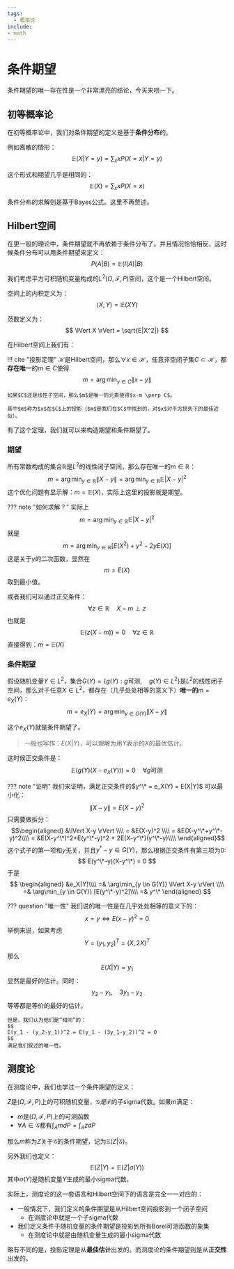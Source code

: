 ```yaml
---
tags:
  - 概率论
include:
- math
---
```


# 条件期望
条件期望的唯一存在性是一个非常漂亮的结论，今天来唠一下。
## 初等概率论
在初等概率论中，我们对条件期望的定义是基于**条件分布**的。

例如离散的情形：
$$
\mathbb{E}(X|Y=y) = \sum_x xP(X=x|Y=y)
$$

这个形式和期望几乎是相同的：
$$
\mathbb{E}(X) = \sum_x xP(X=x)
$$

条件分布的求解则是基于Bayes公式。这里不再赘述。

## Hilbert空间
在更一般的理论中，条件期望就不再依赖于条件分布了。并且情况恰恰相反，这时候条件分布可以用条件期望来定义：
$$
P(A|B) = \mathbb{E}(I(A)|B)
$$

我们考虑平方可积随机变量构成的$L^2(\Omega,\mathcal{F}, P)$空间，这个是一个Hilbert空间。

空间上的内积定义为：
$$
\langle X,Y \rangle = \mathbb{E}(XY)
$$

范数定义为：
$$
\lVert X \rVert = \sqrt{E|X^2|}
$$

在Hilbert空间上我们有：

!!! cite "投影定理"
    $\mathcal{H}$是Hilbert空间，那么$\forall x\in \mathcal{H}$，任意非空闭子集$C\subset \mathcal{H}$，都**存在唯一**的$m \in C$使得
    $$
    m = \arg\min_{y \in C} \lVert x-y \rVert
    $$

    如果$C$还是线性子空间，那么$m$是唯一的元素使得$x-m \perp C$。

    其中$m$称为$x$在$C$上的投影（$m$是我们在$C$中找到的，对$x$对平方损失下的最佳近似）。

有了这个定理，我们就可以来构造期望和条件期望了。
### 期望
所有常数构成的集合$\mathbb{R}$是$L^2$的线性闭子空间，那么存在唯一的$m\in \mathbb{R}$：
$$
m = \arg\min_{y \in \mathbb{R}} \lVert X-y \rVert = \arg\min_{y \in \mathbb{R}} \mathbb{E}|X-y|^2
$$
这个优化问题有显示解：$m = \mathbb{E}(X)$，实际上这里的投影就是期望。

??? note "如何求解？"
    实际上
    $$
    m = \arg\min_{y \in \mathbb{R}} \mathbb{E}|X-y|^2
    $$
    就是
    $$
    m = \arg\min_{y \in \mathbb{R}} [E(X^2)+y^2-2yE(X)]
    $$
    这是关于$y$的二次函数，显然在
    $$
    m = E(X)
    $$
    取到最小值。

或者我们可以通过正交条件：
$$
\forall z \in \mathbb{R}\quad X-m \perp z
$$
也就是
$$
\mathbb{E}(z(X-m))=0 \quad \forall z \in \mathbb{R}
$$
直接得到：$m=\mathbb{E}(X)$
### 条件期望
假设随机变量$Y\in L^2$，集合$G(Y) = \{ g(Y): g \text{可测} ,\quad  g(Y)\in L^2 \}$是$L^2$的线性闭子空间，那么对于任意$X\in L^2$，都存在（几乎处处相等的意义下）**唯一的**$m = e_X(Y)$：
$$
m = e_X(Y)= \arg\min_{y \in G(Y)} \lVert X-y \rVert
$$

这个$e_X(Y)$就是条件期望了。
> 一般也写作：$E(X|Y)$，可以理解为用$Y$表示的$X$的最优估计。

这时候正交条件是：
$$
\mathbb{E}(g(Y)(X-e_X(Y))) = 0 \quad \forall g \text{可测}
$$

??? note "证明"
    我们来证明，满足正交条件的$y^\* = e_X(Y) = E(X|Y)$ 可以最小化：
    $$
    \lVert X-y \rVert = E(X-y)^2
    $$
    只需要做拆分：
    $$\begin{aligned}
    &\lVert X-y \rVert \\\\
    = &E(X-y)^2 \\\\
    = &E(X-y^\*+y^\*-y)^2\\\\
    = &E(X-y^\*)^2+E(y^\*-y)^2 + 2E(X-y^\*)(y^\*-y)\\\\
    \end{aligned}$$
    这个式子的第一项和$y$无关，并且$y^*-y \in G(Y)$，那么根据正交条件有第三项为0:
    $$
    E(y^\*-y)(X-y^\*) = 0
    $$
    于是
    $$
    \begin{aligned}
    &e_X(Y)\\\\
    =& \arg\min_{y \in G(Y)} \lVert X-y \rVert \\\\
    =& \arg\min_{y \in G(Y)} [E(y^\*-y)^2]\\\\
    =& y^\*
    \end{aligned}
    $$


??? question "唯一性"
    我们说的唯一性是在几乎处处相等的意义下的：
    $$
    x = y \iff E(x-y)^2=0
    $$
    举例来说，如果考虑
    $$
    Y = (y_1,y_2)^T = (X, 2X)^T
    $$
    那么
    $$
    E(X|Y) = y_1
    $$
    显然是最好的估计。同时：
    $$
    y_2-y_1,\quad 3y_1-y_2
    $$
    等等都是等价的最好的估计。

    但是，我们认为他们是“相同”的：
    $$
    E(y_1 - (y_2-y_1))^2 = E(y_1 - (3y_1-y_2))^2 = 0
    $$
    满足我们叙述的唯一性。

## 测度论
在测度论中，我们也学过一个条件期望的定义：

$Z$是$(\Omega,\mathcal{F}, P)$上的可积随机变量，$\mathcal{G}是\mathcal{F}$的子sigma代数。如果$m$满足：

- $m$是$(\Omega,\mathcal{F}, P)$上的可测函数
- $\forall A \in \mathcal{G}$都有$\int_A mdP = \int_A zdP$

那么$m$称为$Z$关于$\mathcal{G}$的条件期望，记为$\mathbb{E}(Z|\mathcal{G})$。

另外我们也定义：
$$
\mathbb{E}(Z|Y) = \mathbb{E}(Z|\sigma(Y)) 
$$
其中$\sigma(Y)$是随机变量$Y$生成的最小sigma代数。

实际上，测度论的这一套语言和Hilbert空间下的语言是完全一一对应的：

- 一般情况下，我们定义的条件期望是从Hilbert空间投影到一个闭子空间
    - 在测度论中就是一个子sigma代数
- 我们定义条件于随机变量的条件期望是投影到所有Borel可测函数的象集
    - 在测度论中就是由随机变量生成的最小sigma代数

略有不同的是，投影定理是从**最佳估计**出发的。而测度论的条件期望则是从**正交性**出发的。